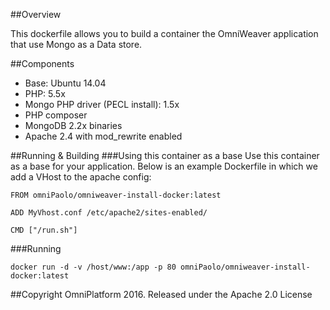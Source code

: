
##Overview

This dockerfile allows you to build a container the OmniWeaver application that use Mongo as a Data store.


##Components

- Base: Ubuntu 14.04
- PHP: 5.5x
- Mongo PHP driver (PECL install): 1.5x
- PHP composer
- MongoDB 2.2x binaries 
- Apache 2.4 with mod_rewrite enabled


##Running & Building
###Using this container as a base 
Use this container as a base for your application. Below is an example Dockerfile in which we add a VHost to the apache config:

	FROM omniPaolo/omniweaver-install-docker:latest

    ADD MyVhost.conf /etc/apache2/sites-enabled/

    CMD ["/run.sh"]
    
###Running
    
    docker run -d -v /host/www:/app -p 80 omniPaolo/omniweaver-install-docker:latest

##Copyright
OmniPlatform 2016. Released under the Apache 2.0 License
